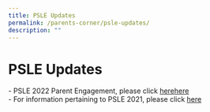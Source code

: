 ```yaml
---
title: PSLE Updates
permalink: /parents-corner/psle-updates/
description: ""
---
```

# PSLE Updates

\- PSLE 2022 Parent Engagement, please click <a href="/our-special-programme/ELIXiR/" target="_blank">here</a>[here](https://fernvalepri.moe.edu.sg/qql/slot/u480/Information%20for%20Parents/PSLE%202022_Parent%20Engagement_YH%20Presentation.pptx)   
\- For information pertaining to PSLE 2021, please click <a href="https://www.moe.gov.sg/microsites/psle-fsbb/index.html" target="_blank">here</a>